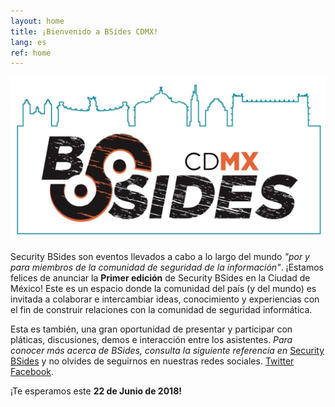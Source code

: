 ```yaml
---
layout: home
title: ¡Bienvenido a BSides CDMX!
lang: es
ref: home
---
```


![BSides CDMX](pictures/icons/logo_city.jpeg "BSides CDMX")

Security BSides son eventos llevados a cabo a lo largo del mundo *"por y para miembros de la comunidad de seguridad de la información"*. ¡Estamos felices de anunciar la **Primer edición** de Security BSides en la Ciudad de México! Este es un espacio donde la comunidad del país (y del mundo) es invitada a colaborar e intercambiar ideas, conocimiento y experiencias con el fin de construir relaciones con la comunidad de seguridad informática.

Esta es también, una gran oportunidad de presentar y participar con pláticas, discusiones, demos e interacción entre los asistentes. *Para conocer más acerca de BSides, consulta la siguiente referencia en* [Security BSides](http://www.securitybsides.com/w/page/12194156/FrontPage) y no olvides de seguirnos en nuestras redes sociales. [Twitter](https://twitter.com/bsidescdmx) [Facebook](https://facebook.com/bsidescdmx).

¡Te esperamos este **22 de Junio de 2018!**